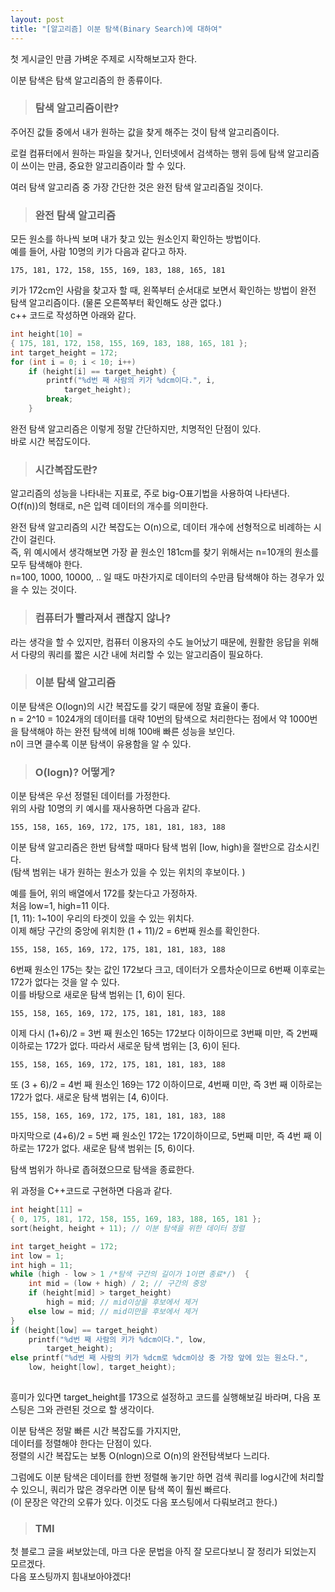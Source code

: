 ```yaml
---
layout: post
title: "[알고리즘] 이분 탐색(Binary Search)에 대하여"
---
```

첫 게시글인 만큼 가벼운 주제로 시작해보고자 한다.  

이분 탐색은 탐색 알고리즘의 한 종류이다.


>### 탐색 알고리즘이란?

주어진 값들 중에서 내가 원하는 값을 찾게 해주는 것이 탐색 알고리즘이다.  

로컬 컴퓨터에서 원하는 파일을 찾거나, 인터넷에서 검색하는 행위 등에 탐색 알고리즘이 쓰이는 만큼, 중요한 알고리즘이라 할 수 있다.

여러 탐색 알고리즘 중 가장 간단한 것은 완전 탐색 알고리즘일 것이다.  
> ### 완전 탐색 알고리즘

모든 원소를 하나씩 보며 내가 찾고 있는 원소인지 확인하는 방법이다.  
예를 들어, 사람 10명의 키가 다음과 같다고 하자.
```
175, 181, 172, 158, 155, 169, 183, 188, 165, 181
```
키가 172cm인 사람을 찾고자 할 때, 왼쪽부터 순서대로 보면서 확인하는 방법이 완전 탐색 알고리즘이다. (물론 오른쪽부터 확인해도 상관 없다.)  
c++ 코드로 작성하면 아래와 같다.
```cpp
int height[10] =
{ 175, 181, 172, 158, 155, 169, 183, 188, 165, 181 };
int target_height = 172;
for (int i = 0; i < 10; i++)
    if (height[i] == target_height) {
        printf("%d번 째 사람의 키가 %dcm이다.", i,
            target_height);
        break;
    }
```
완전 탐색 알고리즘은 이렇게 정말 간단하지만, 치명적인 단점이 있다.  
바로 시간 복잡도이다.
>### 시간복잡도란?

알고리즘의 성능을 나타내는 지표로, 주로 big-O표기법을 사용하여 나타낸다.  
O(f(n))의 형태로, n은 입력 데이터의 개수를 의미한다.
  
완전 탐색 알고리즘의 시간 복잡도는 O(n)으로, 데이터 개수에 선형적으로 비례하는 시간이 걸린다.  
즉, 위 예시에서 생각해보면 가장 끝 원소인 181cm를 찾기 위해서는 n=10개의 원소를 모두 탐색해야 한다.  
n=100, 1000, 10000, .. 일 때도 마찬가지로 데이터의 수만큼 탐색해야 하는 경우가 있을 수 있는 것이다.

>### 컴퓨터가 빨라져서 괜찮지 않나?

라는 생각을 할 수 있지만, 컴퓨터 이용자의 수도 늘어났기 때문에, 원활한 응답을 위해서 다량의 쿼리를 짧은 시간 내에 처리할 수 있는 알고리즘이 필요하다.  

> ### 이분 탐색 알고리즘

이분 탐색은 O(logn)의 시간 복잡도를 갖기 때문에 정말 효율이 좋다.  
n = 2^10 = 1024개의 데이터를 대략 10번의 탐색으로 처리한다는 점에서 약 1000번을 탐색해야 하는 완전 탐색에 비해 100배 빠른 성능을 보인다.  
n이 크면 클수록 이분 탐색이 유용함을 알 수 있다.  

> ### O(logn)? 어떻게?

이분 탐색은 우선 정렬된 데이터를 가정한다.  
위의 사람 10명의 키 예시를 재사용하면 다음과 같다.  

```
155, 158, 165, 169, 172, 175, 181, 181, 183, 188 
```
이분 탐색 알고리즘은 한번 탐색할 때마다 탐색 범위 &#91;low, high&#41;을 절반으로 감소시킨다.  
&#40;탐색 범위는 내가 원하는 원소가 있을 수 있는 위치의 후보이다.  &#41;

예를 들어, 위의 배열에서 172를 찾는다고 가정하자.  
처음 low=1, high=11 이다.   
&#91;1, 11&#41;: 1~10이 우리의 타겟이 있을 수 있는 위치다.  
이제 해당 구간의 중앙에 위치한 (1 + 11)/2 = 6번째 원소를 확인한다.  
```
155, 158, 165, 169, 172, 175, 181, 181, 183, 188 
```
6번째 원소인 175는 찾는 값인 172보다 크고, 데이터가 오름차순이므로 6번째 이후로는 172가 없다는 것을 알 수 있다.  
이를 바탕으로 새로운 탐색 범위는 &#91;1, 6&#41;이 된다.
```
155, 158, 165, 169, 172, 175, 181, 181, 183, 188 
```
이제 다시 (1+6)/2 = 3번 째 원소인 165는 172보다 이하이므로 3번째 미만, 즉 2번째 이하로는 172가 없다. 따라서 새로운 탐색 범위는 &#91;3, 6&#41;이 된다.
```
155, 158, 165, 169, 172, 175, 181, 181, 183, 188 
```
또 (3 + 6)/2 = 4번 째 원소인 169는 172 이하이므로, 4번째 미만, 즉 3번 째 이하로는 172가 없다. 새로운 탐색 범위는 &#91;4, 6&#41;이다.
```
155, 158, 165, 169, 172, 175, 181, 181, 183, 188 
```
마지막으로 (4+6)/2 = 5번 째 원소인 172는 172이하이므로, 5번째 미만, 즉 4번 째 이하로는 172가 없다. 새로운 탐색 범위는 &#91;5, 6&#41;이다.

탐색 범위가 하나로 좁혀졌으므로 탐색을 종료한다.

위 과정을 C++코드로 구현하면 다음과 같다.
```cpp
int height[11] =
{ 0, 175, 181, 172, 158, 155, 169, 183, 188, 165, 181 };
sort(height, height + 11); // 이분 탐색을 위한 데이터 정렬

int target_height = 172;
int low = 1;
int high = 11;
while (high - low > 1 /*탐색 구간의 길이가 1이면 종료*/)  {
    int mid = (low + high) / 2; // 구간의 중앙
    if (height[mid] > target_height) 
        high = mid; // mid이상을 후보에서 제거
    else low = mid; // mid미만을 후보에서 제거
}
if (height[low] == target_height)
    printf("%d번 째 사람의 키가 %dcm이다.", low,
        target_height);
else printf("%d번 째 사람의 키가 %dcm로 %dcm이상 중 가장 앞에 있는 원소다.",
    low, height[low], target_height);
    
```
흥미가 있다면 target_height를 173으로 설정하고 코드를 실행해보길 바라며, 다음 포스팅은 그와 관련된 것으로 할 생각이다.

이분 탐색은 정말 빠른 시간 복잡도를 가지지만,   
데이터를 정렬해야 한다는 단점이 있다.  
정렬의 시간 복잡도는 보통 O(nlogn)으로 O(n)의 완전탐색보다 느리다.  

그럼에도 이분 탐색은 데이터를 한번 정렬해 놓기만 하면 검색 쿼리를 log시간에 처리할 수 있으니, 쿼리가 많은 경우라면 이분 탐색 쪽이 훨씬 빠르다.  
(이 문장은 약간의 오류가 있다. 이것도 다음 포스팅에서 다뤄보려고 한다.)

 
 > ### TMI

 첫 블로그 글을 써보았는데, 마크 다운 문법을 아직 잘 모르다보니 잘 정리가 되었는지 모르겠다.  
 다음 포스팅까지 힘내보아야겠다!

